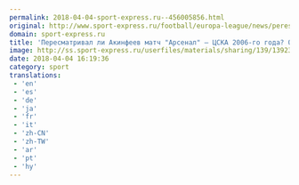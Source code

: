 ```yaml
---
permalink: 2018-04-04-sport-express.ru--456005856.html
original: http://www.sport-express.ru/football/europa-league/news/peresmatrival-li-akinfeev-match-arsenal-cska-2006-go-goda-otvechaet-vratar-1392354/
domain: sport-express.ru
title: 'Пересматривал ли Акинфеев матч "Арсенал" – ЦСКА 2006-го года? Отвечает вратарь'
image: http://ss.sport-express.ru/userfiles/materials/sharing/139/1392354.jpg
date: 2018-04-04 16:19:36
category: sport
translations: 
 - 'en'
 - 'es'
 - 'de'
 - 'ja'
 - 'fr'
 - 'it'
 - 'zh-CN'
 - 'zh-TW'
 - 'ar'
 - 'pt'
 - 'hy'
---
```


